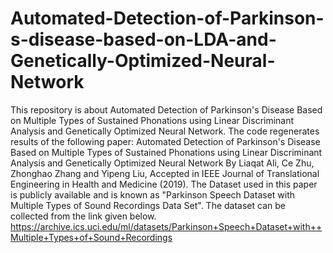 # Automated-Detection-of-Parkinson-s-disease-based-on-LDA-and-Genetically-Optimized-Neural-Network

This repository is about Automated Detection of Parkinson's Disease Based on Multiple Types of Sustained Phonations using Linear Discriminant Analysis and Genetically Optimized Neural Network.
The code regenerates results of the following paper:
Automated Detection of Parkinson's Disease Based on Multiple Types of Sustained Phonations using Linear Discriminant Analysis and Genetically Optimized Neural Network By Liaqat Ali, Ce Zhu, Zhonghao Zhang and Yipeng Liu, Accepted in IEEE Journal of Translational Engineering in Health and Medicine (2019).
The Dataset used in this paper is publicly available and is known as "Parkinson Speech Dataset with Multiple Types of Sound Recordings Data Set". The dataset can be collected from the link given below.
https://archive.ics.uci.edu/ml/datasets/Parkinson+Speech+Dataset+with++Multiple+Types+of+Sound+Recordings
